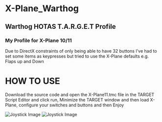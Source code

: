 # X-Plane_Warthog
## Warthog HOTAS T.A.R.G.E.T Profile


### My Profile for X-Plane 10/11

Due to DirectX constraints of only being able to have 32 buttons I've had to set some items as keypresses
but tried to use the X-Plane defaults e.g. Flaps up and Down

# HOW TO USE

Download the source code and open the X-Plane11.tmc file in the TARGET Script Editor 
and click run, Minimize the TARGET window and then load X-Plane, configure your switches and buttons 
and then Enjoy


![Joystick Image](https://github.com/xpd259/X-Plane_Warthog/blob/master/Thrustmaster%20Warthog%20Chart%20-%20Joystick.png)
![Joystick Image](https://github.com/xpd259/X-Plane_Warthog/blob/master/Thrustmaster%20Warthog%20Chart%20-%20Throttle.png)
